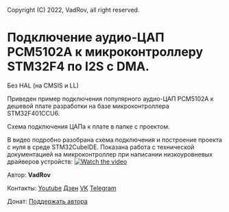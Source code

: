 Copyright (C) 2022, VadRov, all right reserved.
 
 # Подключение аудио-ЦАП PCM5102A к микроконтроллеру STM32F4 по I2S с DMA. 
 Без HAL (на CMSIS и LL)

 Приведен пример подключения популярного аудио-ЦАП PCM5102A к дешевой плате разработки на 
 базе микроконтроллера STM32F401CCU6.
 
 Схема подключения ЦАПа к плате в папке с проектом.
 
 В видео подробно разобрана схема подключения и построение проекта с нуля в среде STM32CubeIDE.
 Показана работа с технической документацией на микроконтроллер при написании низкоуровневых драйверов устройств:
 [![Watch the video](https://img.youtube.com/vi/p0IhX-XiiiQ/maxresdefault.jpg)](https://youtu.be/p0IhX-XiiiQ)
 
 Автор: **VadRov**

Контакты: [Youtube](https://www.youtube.com/@VadRov) [Дзен](https://dzen.ru/vadrov) [VK](https://vk.com/vadrov) [Telegram](https://t.me/vadrov_channel)

Донат: [Поддержать автора](https://yoomoney.ru/to/4100117522443917)
